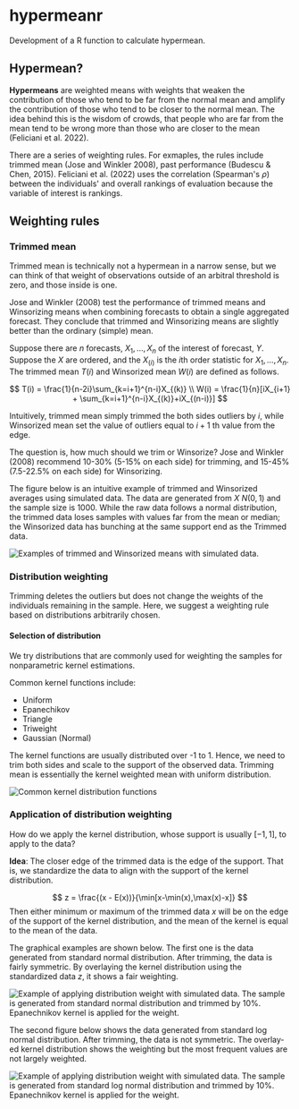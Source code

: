# hypermeanr
Development of a R function to calculate hypermean.


## Hypermean?

**Hypermeans** are weighted means with weights that weaken the contribution of those who tend to be far from the normal mean and amplify the contribution of those who tend to be closer to the normal mean. The idea behind this is the wisdom of crowds, that people who are far from the mean tend to be wrong more than those who are closer to the mean (Feliciani et al. 2022).

There are a series of weighting rules. For exmaples, the rules include trimmed mean (Jose and Winkler 2008), past performance (Budescu & Chen, 2015). Feliciani et al. (2022) uses the correlation (Spearman's $\rho$) between the individuals' and overall rankings of evaluation because the variable of interest is rankings. 

## Weighting rules

###  Trimmed mean

Trimmed mean is technically not a hypermean in a narrow sense, but we can think of that weight of observations outside of an arbitral threshold is zero, and those inside is one. 

Jose and Winkler (2008) test the performance of trimmed means and Winsorizing means when combining forecasts to obtain a single aggregated forecast. They conclude that trimmed and Winsorizing means are slightly better than the ordinary (simple) mean. 

Suppose there are $n$ forecasts, $X_1,\ldots,X_{n}$ of the interest of forecast, $Y$. Suppose the $X$ are ordered, and the $X_{(i)}$ is the $i$th order statistic for $X_{1},\ldots,X_n$. The trimmed mean $T(i)$ and Winsorized mean $W(i)$ are defined as follows. 

$$
 T(i) = \frac{1}{n-2i}\sum_{k=i+1}^{n-i}X_{(k)} \\
 W(i) = \frac{1}{n}[iX_{i+1} + \sum_{k=i+1}^{n-i}X_{(k)}+iX_{(n-i)}]
$$

Intuitively, trimmed mean simply trimmed the both sides outliers by $i$, while Winsorized mean set the value of outliers equal to $i+1$ th value from the edge. 

The question is, how much should we trim or Winsorize? Jose and Winkler (2008) recommend 10-30% (5-15% on each side) for trimming, and 15-45% (7.5-22.5% on each side) for Winsorizing. 

The figure below is an intuitive example of trimmed and Winsorized averages using simulated data. The data are generated from $X ~ N(0,1)$ and the sample size is 1000. While the raw data follows a normal distribution, the trimmed data loses samples with values far from the mean or median; the Winsorized data has bunching at the same support end as the Trimmed data.

![Examples of trimmed and Winsorized means with simulated data.](/Users/keita/Dropbox/Research/hypermean/output/docs/hypermean_files/figure-html/unnamed-chunk-4-1.png)


### Distribution weighting

Trimming deletes the outliers but does not change the weights of the individuals remaining in the sample. 
Here, we suggest a weighting rule based on distributions arbitrarily chosen. 

#### Selection of distribution

We try distributions that are commonly used for weighting the samples for nonparametric kernel estimations. 

Common kernel functions include:
- Uniform
- Epanechikov
- Triangle
- Triweight
- Gaussian (Normal)

The kernel functions are usually distributed over -1 to 1. 
Hence, we need to trim both sides and scale to the support of the observed data. Trimming mean is essentially the kernel weighted mean with uniform distribution.


![Common kernel distribution functions](/Users/keita/Dropbox/Research/hypermean/output/docs/hypermean_files/figure-html/unnamed-chunk-6-1.png)

### Application of distribution weighting  

How do we apply the kernel distribution, whose support is usually $[-1,1]$, to apply to the data? 

**Idea**: The closer edge of the trimmed data is the edge of the support. That is, we standardize the data to align with the support of the kernel distribution. 

$$
  z = \frac{(x - E(x))}{\min[x-\min(x),\max(x)-x]}
$$
Then either minimum or maximum of the trimmed data $x$ will be on the edge of the support of the kernel distribution, and the mean of the kernel is equal to the mean of the data. 

The graphical examples are shown below. The first one is the data generated from standard normal distribution. After trimming, the data is fairly symmetric. By overlaying the kernel distribution using the standardized data $z$, it shows a fair weighting. 

![Example of applying distribution weight with simulated data. The sample is generated from standard normal distribution and trimmed by 10%. Epanechnikov kernel is applied for the weight.](/Users/keita/Dropbox/Research/hypermean/output/docs/hypermean_files/figure-html/unnamed-chunk-8-1.png)

The second figure below shows the data generated from standard log normal distribution. After trimming, the data is not symmetric. The overlay-ed kernel distribution shows the weighting but the most frequent values are not largely weighted. 

![Example of applying distribution weight with simulated data. The sample is generated from standard log normal distribution and trimmed by 10%. Epanechnikov kernel is applied for the weight.](/Users/keita/Dropbox/Research/hypermean/output/docs/hypermean_files/figure-html/unnamed-chunk-9-1.png)

